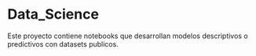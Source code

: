 # Data_Science
Este proyecto contiene notebooks que desarrollan modelos descriptivos o predictivos con datasets publicos.
